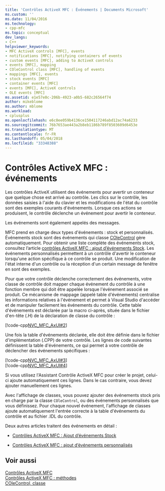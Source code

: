```yaml
---
title: 'Contrôles ActiveX MFC : Événements | Documents Microsoft'
ms.custom: ''
ms.date: 11/04/2016
ms.technology:
- cpp-mfc
ms.topic: conceptual
dev_langs:
- C++
helpviewer_keywords:
- MFC ActiveX controls [MFC], events
- notifications [MFC], notifying containers of events
- custom events [MFC], adding to ActiveX controls
- events [MFC], mapping
- COleControl class [MFC], handling of events
- mappings [MFC], events
- stock events [MFC]
- container events [MFC]
- events [MFC], ActiveX controls
- OLE events [MFC]
ms.assetid: e1e57e0c-206b-4923-a0b5-682c26564f74
author: mikeblome
ms.author: mblome
ms.workload:
- cplusplus
ms.openlocfilehash: e6c8ee059b4136ce1504117246abd12ac74a6233
ms.sourcegitcommit: 76b7653ae443a2b8eb1186b789f8503609d6453e
ms.translationtype: MT
ms.contentlocale: fr-FR
ms.lasthandoff: 05/04/2018
ms.locfileid: "33348388"
---
```

# <a name="mfc-activex-controls-events"></a>Contrôles ActiveX MFC : événements
Les contrôles ActiveX utilisent des événements pour avertir un conteneur que quelque chose est arrivé au contrôle. Les clics sur le contrôle, les données saisies à l'aide du clavier et les modifications de l'état du contrôle sont des exemples courants d'événements. Lorsque ces actions se produisent, le contrôle déclenche un événement pour avertir le conteneur.  
  
 Les événements sont également appelés des messages.  
  
 MFC prend en charge deux types d'événements : stock et personnalisés. Événements stock sont des événements qui classe [COleControl](../mfc/reference/colecontrol-class.md) gère automatiquement. Pour obtenir une liste complète des événements stock, consultez l’article [contrôles ActiveX MFC : ajout d’événements Stock](../mfc/mfc-activex-controls-adding-stock-events-to-an-activex-control.md). Les événements personnalisés permettent à un contrôle d'avertir le conteneur lorsqu'une action spécifique à ce contrôle se produit. Une modification de l'état interne d'un contrôle ou la réception d'un certain message de fenêtre en sont des exemples.  
  
 Pour que votre contrôle déclenche correctement des événements, votre classe de contrôle doit mapper chaque événement du contrôle à une fonction membre qui doit être appelée lorsque l'événement associé se produit. Ce mécanisme de mappage (appelé table d'événements) centralise les informations relatives à l'événement et permet à Visual Studio d'accéder et de manipuler facilement les événements du contrôle. Cette table d'événements est déclarée par la macro ci-après, située dans le fichier d'en-tête (.H) de la déclaration de classe du contrôle :  
  
 [!code-cpp[NVC_MFC_AxUI#2](../mfc/codesnippet/cpp/mfc-activex-controls-events_1.h)]  
  
 Une fois la table d'événements déclarée, elle doit être définie dans le fichier d'implémentation (.CPP) de votre contrôle. Les lignes de code suivantes définissent la table d'événements, ce qui permet à votre contrôle de déclencher des événements spécifiques :  
  
 [!code-cpp[NVC_MFC_AxUI#3](../mfc/codesnippet/cpp/mfc-activex-controls-events_2.cpp)]  
[!code-cpp[NVC_MFC_AxUI#4](../mfc/codesnippet/cpp/mfc-activex-controls-events_3.cpp)]  
  
 Si vous utilisez l'Assistant Contrôle ActiveX MFC pour créer le projet, celui-ci ajoute automatiquement ces lignes. Dans le cas contraire, vous devez ajouter manuellement ces lignes.  
  
 Avec l'affichage de classes, vous pouvez ajouter des événements stock pris en charge par la classe `COleControl`, ou des événements personnalisés que vous définissez. Pour chaque nouvel événement, l'affichage de classes ajoute automatiquement l'entrée correcte à la table d'événements du contrôle et au fichier .IDL du contrôle.  
  
 Deux autres articles traitent des événements en détail :  
  
-   [Contrôles ActiveX MFC : Ajout d’événements Stock](../mfc/mfc-activex-controls-adding-stock-events-to-an-activex-control.md)  
  
-   [Contrôles ActiveX MFC : ajout d’événements personnalisés](../mfc/mfc-activex-controls-adding-custom-events.md)  
  
## <a name="see-also"></a>Voir aussi  
 [Contrôles ActiveX MFC](../mfc/mfc-activex-controls.md)   
 [Contrôles ActiveX MFC : méthodes](../mfc/mfc-activex-controls-methods.md)   
 [COleControl, classe](../mfc/reference/colecontrol-class.md)

